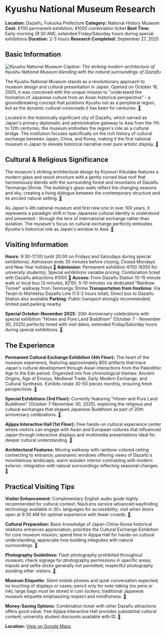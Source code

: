 # Kyushu National Museum Research

**Location:** Dazaifu, Fukuoka Prefecture
**Category:** National History Museum
**Cost:** ¥700 permanent exhibition; ¥1000 combination ticket
**Best Time:** Early morning (9:30 AM); extended Friday/Saturday hours during special exhibitions
**Duration:** 2-3 hours
**Research Completed:** September 27, 2025

## Basic Information

![Kyushu National Museum](https://res-1.cloudinary.com/jnto/image/upload/w_750,h_503,c_fill,f_auto,fl_lossy,q_auto/v1508559519/fukuoka/Fukuoka1609_3.jpg)
*Caption: The striking modern architecture of Kyushu National Museum blending with the natural surroundings of Dazaifu*

The Kyushu National Museum stands as a revolutionary approach to museum design and cultural presentation in Japan. Opened on October 16, 2005, it was conceived with the unique mission to "understand the formation of Japanese culture from an Asian historical perspective" - a groundbreaking concept that positions Kyushu not as a peripheral region, but as the dynamic cultural crossroads it has been for centuries. [🔗](https://en.wikipedia.org/wiki/Kyushu_National_Museum)

Located in the historically significant city of Dazaifu, which served as Japan's primary diplomatic and administrative gateway to Asia from the 7th to 12th centuries, the museum embodies the region's role as a cultural bridge. The institution focuses specifically on the rich history of cultural exchange between Japan, China, and Korea, making it the first national museum in Japan to elevate historical narrative over pure artistic display. [🔗](https://www.kyuhaku.jp/en/)

## Cultural & Religious Significance

The museum's striking architectural design by Kiyonori Kikutake features a modern glass and wood structure with a gently curved blue roof that harmoniously blends with the surrounding forest and mountains of Dazaifu Tenmangu Shrine. The building's glass walls reflect the changing seasons and sky, creating a living dialogue between the contemporary structure and its ancient natural setting. [🔗](https://www.japan.travel/en/spot/793/)

As Japan's 4th national museum and first new one in over 100 years, it represents a paradigm shift in how Japanese cultural identity is understood and presented - through the lens of international exchange rather than isolation. The museum's focus on cultural exchange perfectly embodies Kyushu's historical role as Japan's window to Asia. [🔗](https://www.kyuhaku.jp/en/)

## Visiting Information

**Hours:** 9:30-17:00 (until 20:00 on Fridays and Saturdays during special exhibitions); Admission ends 30 minutes before closing; Closed Mondays and New Year holidays [🔗](https://www.kyuhaku.jp/en/visit/visit_top.html)
**Admission:** Permanent exhibition ¥700 (¥350 for university students); Special exhibitions variable pricing; Combination ticket with Dazaifu attractions ¥1000 [🔗](https://www.kyuhaku.jp/en/visit/visit_top.html)
**Access:** From Dazaifu Station 10-15 minute walk or local bus (3 minutes, ¥210); 5-10 minutes via dedicated "Rainbow Tunnel" walkway from Tenmangu Shrine
**Transportation from Itoshima:** Via Tenjin to Nishitetsu Dazaifu Line (1.5-2 hours total); Direct bus to Dazaifu Station also available
**Parking:** Public transport strongly recommended; limited paid parking nearby

**Special October-November 2025:** 20th Anniversary celebrations with special exhibition "Hōnen and Pure Land Buddhism" (October 7 - November 30, 2025) perfectly timed with visit dates; extended Friday/Saturday hours during special exhibitions. [🔗](https://www.japan-guide.com/e/e4855.html)

## The Experience

**Permanent Cultural Exchange Exhibition (4th Floor):** The heart of the museum experience, featuring approximately 800 artifacts that trace Japan's cultural development through Asian interactions from the Paleolithic Age to the Edo period. Organized into five chronological themes: Ancient Origins, Age of Envoys, Medieval Trade, Early Modern Exchange, and Cultural Synthesis. Exhibits rotate 30-50 pieces monthly, ensuring fresh perspectives. [🔗](https://www.kyuhaku.jp/en/exhibition/exhibition_info01.html)

**Special Exhibitions (3rd Floor):** Currently featuring "Hōnen and Pure Land Buddhism" (October 7-November 30, 2025), exploring the religious and cultural exchanges that shaped Japanese Buddhism as part of 20th anniversary celebrations. [🔗](https://whichmuseum.com/museum/kyushu-national-museum-dazaifu-47789)

**Ajippa Interactive Hall (1st Floor):** Free hands-on cultural experience center where visitors can engage with Asian and European cultures that influenced Japan through interactive displays and multimedia presentations ideal for deeper cultural understanding. [🔗](https://www.kyuhaku.jp/en/exhibition/exhibition_info01.html)

**Architectural Features:** Moving walkway with rainbow-colored ceiling connecting to entrance; panoramic windows offering views of Dazaifu's mountainous landscape; warm wooden interior contrasting with modern exterior; integration with natural surroundings reflecting seasonal changes. [🔗](https://whichmuseum.com/museum/kyushu-national-museum-dazaifu-47789)

## Practical Visiting Tips

**Visitor Enhancement:** Complimentary English audio guide highly recommended for cultural context; NaviLens service advanced wayfinding technology available in 30+ languages for accessibility; visit when doors open at 9:30 AM for optimal experience with fewer crowds. [🔗](https://www.tripadvisor.com/Attraction_Review-g325587-d1423806-Reviews-Kyushu_National_Museum-Dazaifu_Fukuoka_Prefecture_Kyushu.html)

**Cultural Preparation:** Basic knowledge of Japan-China-Korea historical relations enhances appreciation; prioritize the Cultural Exchange Exhibition for core museum mission; spend time in Ajippa Hall for hands-on cultural understanding; appreciate how building integrates with natural surroundings. [🔗](https://www.tripadvisor.com/Attraction_Review-g325587-d1423806-Reviews-Kyushu_National_Museum-Dazaifu_Fukuoka_Prefecture_Kyushu.html)

**Photography Guidelines:** Flash photography prohibited throughout museum; check signage for photography permissions in specific areas; tripods and selfie sticks generally not permitted; respectful photography avoiding other visitors. [🔗](https://www.kyuhaku.jp/en/)

**Museum Etiquette:** Silent mobile phones and quiet conversation expected; no touching of displays or cases; pencil only for note-taking (no pens or ink); large bags must be stored in coin lockers; traditional Japanese museum etiquette emphasizing respect and mindfulness. [🔗](https://www.kyuhaku.jp/en/)

**Money-Saving Options:** Combination ticket with other Dazaifu attractions offers good value; free Ajippa Interactive Hall provides substantial cultural content; university student discounts available with ID. [🔗](https://www.japan-guide.com/e/e4855.html)

**Location:** [View on Google Maps](https://google.com/maps/place/Kyushu+National+Museum/@33.5184,130.5382,17z)